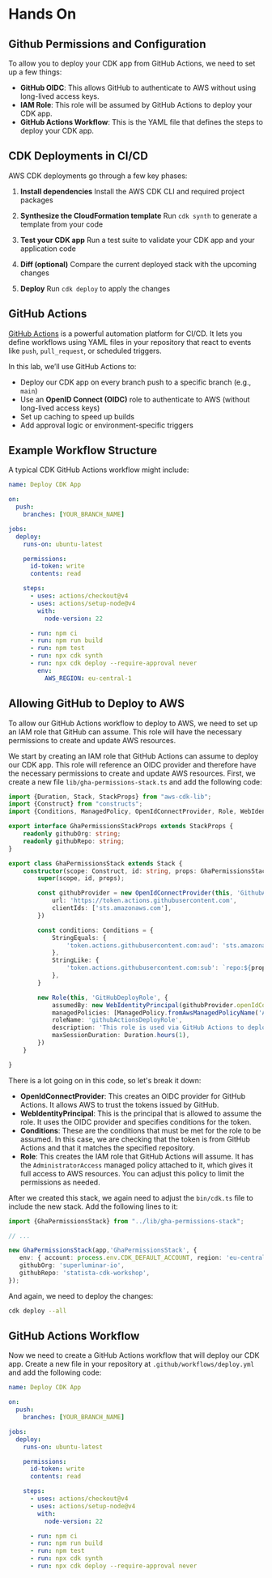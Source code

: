 # Hands On

## Github Permissions and Configuration

To allow you to deploy your CDK app from GitHub Actions, we need to set up a few things:
- **GitHub OIDC**: This allows GitHub to authenticate to AWS without using long-lived access keys.
- **IAM Role**: This role will be assumed by GitHub Actions to deploy your CDK app.
- **GitHub Actions Workflow**: This is the YAML file that defines the steps to deploy your CDK app.

## CDK Deployments in CI/CD

AWS CDK deployments go through a few key phases:

1. **Install dependencies**
   Install the AWS CDK CLI and required project packages

2. **Synthesize the CloudFormation template**
   Run `cdk synth` to generate a template from your code

3. **Test your CDK app**
   Run a test suite to validate your CDK app and your application code

4. **Diff (optional)**
   Compare the current deployed stack with the upcoming changes

5. **Deploy**
   Run `cdk deploy` to apply the changes

## GitHub Actions

[GitHub Actions](https://docs.github.com/en/actions) is a powerful automation platform for CI/CD. It lets you define workflows using YAML files in your repository that react to events like `push`, `pull_request`, or scheduled triggers.

In this lab, we’ll use GitHub Actions to:

* Deploy our CDK app on every branch push to a specific branch (e.g., `main`)
* Use an **OpenID Connect (OIDC)** role to authenticate to AWS (without long-lived access keys)
* Set up caching to speed up builds
* Add approval logic or environment-specific triggers

## Example Workflow Structure

A typical CDK GitHub Actions workflow might include:

```yaml
name: Deploy CDK App

on:
  push:
    branches: [YOUR_BRANCH_NAME]

jobs:
  deploy:
    runs-on: ubuntu-latest

    permissions:
      id-token: write
      contents: read

    steps:
      - uses: actions/checkout@v4
      - uses: actions/setup-node@v4
        with:
          node-version: 22

      - run: npm ci
      - run: npm run build
      - run: npm test
      - run: npx cdk synth
      - run: npx cdk deploy --require-approval never
        env:
          AWS_REGION: eu-central-1
```

## Allowing GitHub to Deploy to AWS

To allow our GitHub Actions workflow to deploy to AWS, we need to set up an IAM role that GitHub can assume. This role will have the necessary permissions to create and update AWS resources.

We start by creating an IAM role that GitHub Actions can assume to deploy our CDK app. This role will reference an OIDC provider and therefore have the necessary permissions to create and update AWS resources.
First, we create a new file `lib/gha-permissions-stack.ts` and add the following code:

```typescript
import {Duration, Stack, StackProps} from "aws-cdk-lib";
import {Construct} from "constructs";
import {Conditions, ManagedPolicy, OpenIdConnectProvider, Role, WebIdentityPrincipal} from "aws-cdk-lib/aws-iam";

export interface GhaPermissionsStackProps extends StackProps {
    readonly githubOrg: string;
    readonly githubRepo: string;
}

export class GhaPermissionsStack extends Stack {
    constructor(scope: Construct, id: string, props: GhaPermissionsStackProps) {
        super(scope, id, props);

        const githubProvider = new OpenIdConnectProvider(this, 'GithubActionsProvider', {
            url: 'https://token.actions.githubusercontent.com',
            clientIds: ['sts.amazonaws.com'],
        })

        const conditions: Conditions = {
            StringEquals: {
                'token.actions.githubusercontent.com:aud': 'sts.amazonaws.com',
            },
            StringLike: {
                'token.actions.githubusercontent.com:sub': `repo:${props.githubOrg}/${props.githubRepo}:*`
            },
        }

        new Role(this, 'GitHubDeployRole', {
            assumedBy: new WebIdentityPrincipal(githubProvider.openIdConnectProviderArn, conditions),
            managedPolicies: [ManagedPolicy.fromAwsManagedPolicyName('AdministratorAccess')],
            roleName: 'githubActionsDeployRole',
            description: 'This role is used via GitHub Actions to deploy with AWS CDK on the target AWS account',
            maxSessionDuration: Duration.hours(1),
        })
    }

}
```

There is a lot going on in this code, so let's break it down:
- **OpenIdConnectProvider**: This creates an OIDC provider for GitHub Actions. It allows AWS to trust the tokens issued by GitHub.
- **WebIdentityPrincipal**: This is the principal that is allowed to assume the role. It uses the OIDC provider and specifies conditions for the token.
- **Conditions**: These are the conditions that must be met for the role to be assumed. In this case, we are checking that the token is from GitHub Actions and that it matches the specified repository.
- **Role**: This creates the IAM role that GitHub Actions will assume. It has the `AdministratorAccess` managed policy attached to it, which gives it full access to AWS resources. You can adjust this policy to limit the permissions as needed.

After we created this stack, we again need to adjust the `bin/cdk.ts` file to include the new stack. Add the following lines to it:

```typescript
import {GhaPermissionsStack} from "../lib/gha-permissions-stack";

// ...

new GhaPermissionsStack(app,'GhaPermissionsStack', {
   env: { account: process.env.CDK_DEFAULT_ACCOUNT, region: 'eu-central-1' },
   githubOrg: 'superluminar-io',
   githubRepo: 'statista-cdk-workshop',
});
```

And again, we need to deploy the changes:

```sh
cdk deploy --all
```

## GitHub Actions Workflow

Now we need to create a GitHub Actions workflow that will deploy our CDK app. Create a new file in your repository at `.github/workflows/deploy.yml` and add the following code:

```yaml
name: Deploy CDK App

on:
  push:
    branches: [YOUR_BRANCH_NAME]

jobs:
  deploy:
    runs-on: ubuntu-latest

    permissions:
      id-token: write
      contents: read

    steps:
      - uses: actions/checkout@v4
      - uses: actions/setup-node@v4
        with:
          node-version: 22

      - run: npm ci
      - run: npm run build
      - run: npm test
      - run: npx cdk synth
      - run: npx cdk deploy --require-approval never
```